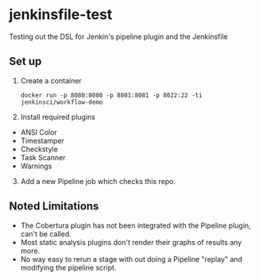 # jenkinsfile-test
Testing out the DSL for Jenkin's pipeline plugin and the Jenkinsfile

## Set up

1. Create a container
  
    ```
    docker run -p 8080:8080 -p 8081:8081 -p 8022:22 -ti jenkinsci/workflow-demo
    ```
    
2. Install required plugins
  
  - ANSI Color
  - Timestamper
  - Checkstyle
  - Task Scanner
  - Warnings

3. Add a new Pipeline job which checks this repo.


## Noted Limitations

- The Cobertura plugin has not been integrated with the Pipeline plugin, can't be called.
- Most static analysis plugins don't render their graphs of results any more.
- No way easy to rerun a stage with out doing a Pipeline "replay" and modifying the pipeline script.